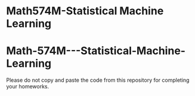 # Math574M-Statistical Machine Learning
# Math-574M---Statistical-Machine-Learning


Please do not copy and paste the code from this repository for completing your homeworks.
